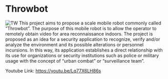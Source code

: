 # Throwbot
![TW](https://github.com/Picardo31/Throwbot/assets/70179309/664e5ec9-bf49-463d-9a38-081003e074ae)
This project aims to propose a scale mobile robot commonly called ”Throwbot”. The purpose of this mobile robot is to allow the operator to remotely obtain video for area reconnaissance indoors. The project is proposed as an idea for a security application to recognize, verify and/or analyze the environment and its possible alterations or
personnel incursions. In this way, its application establishes a direct relationship with its use for organizations or security institutions such as police or military usage with the concept of “urban combat” or “surveillance team”.

Youtube Link: https://youtu.be/Lq77X6LH86s
